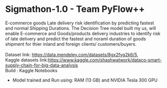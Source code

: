 # Sigmathon-1.0 - Team PyFlow++
E-commerce goods Late delivery risk identification by predicting fastest and normal Shipping Durations. The Decision Tree model built my us, will enable E-commerce and Goods/products delivery industries to identify risk of late delivery and predict the fastest and noraml duration of goods shipment for thier inland and foreign clients/ customers/buyers.<br>
<br>
Dataset link: https://data.mendeley.com/datasets/8gx2fvg2k6/5, <br> 
Kaggle datasets link:https://www.kaggle.com/shashwatwork/dataco-smart-supply-chain-for-big-data-analysis<br>
Build : Kaggle Notebooks
* Model trained and Run using: RAM (13 GB) and NVIDIA Tesla 300 GPU
